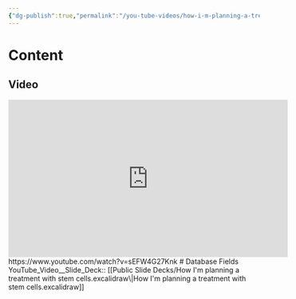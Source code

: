 ```yaml
---
{"dg-publish":true,"permalink":"/you-tube-videos/how-i-m-planning-a-treatment-with-stem-cells/","updated":"2025-01-30T23:35:00-05:00"}
---
```


# Content
## Video
<iframe width="560" height="315" src="https://www.youtube.com/embed/sEFW4G27Knk?si=Swf6X_qUPeOfbAeX" title="YouTube video player" frameborder="0" allow="accelerometer; autoplay; clipboard-write; encrypted-media; gyroscope; picture-in-picture; web-share" referrerpolicy="strict-origin-when-cross-origin" allowfullscreen></iframe>
https://www.youtube.com/watch?v=sEFW4G27Knk
# Database Fields
YouTube_Video__Slide_Deck:: [[Public Slide Decks/How I'm planning a treatment with stem cells.excalidraw\|How I'm planning a treatment with stem cells.excalidraw]]